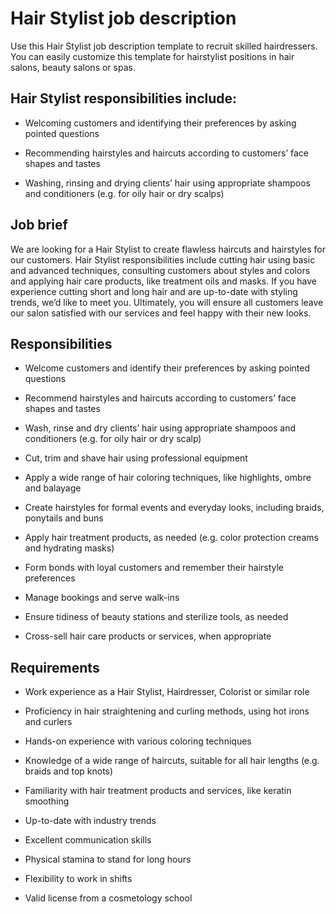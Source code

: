# Hair Stylist job description
Use this Hair Stylist job description template to recruit skilled hairdressers. You can easily customize this template for hairstylist positions in hair salons, beauty salons or spas.


## Hair Stylist responsibilities include:
* Welcoming customers and identifying their preferences by asking pointed questions

* Recommending hairstyles and haircuts according to customers’ face shapes and tastes

* Washing, rinsing and drying clients’ hair using appropriate shampoos and conditioners (e.g. for oily hair or dry scalps)


## Job brief

We are looking for a Hair Stylist to create flawless haircuts and hairstyles for our customers.
Hair Stylist responsibilities include cutting hair using basic and advanced techniques, consulting customers about styles and colors and applying hair care products, like treatment oils and masks. If you have experience cutting short and long hair and are up-to-date with styling trends, we’d like to meet you.
Ultimately, you will ensure all customers leave our salon satisfied with our services and feel happy with their new looks.


## Responsibilities

* Welcome customers and identify their preferences by asking pointed questions

* Recommend hairstyles and haircuts according to customers’ face shapes and tastes

* Wash, rinse and dry clients’ hair using appropriate shampoos and conditioners (e.g. for oily hair or dry scalp)

* Cut, trim and shave hair using professional equipment

* Apply a wide range of hair coloring techniques, like highlights, ombre and balayage

* Create hairstyles for formal events and everyday looks, including braids, ponytails and buns

* Apply hair treatment products, as needed (e.g. color protection creams and hydrating masks)

* Form bonds with loyal customers and remember their hairstyle preferences

* Manage bookings and serve walk-ins

* Ensure tidiness of beauty stations and sterilize tools, as needed

* Cross-sell hair care products or services, when appropriate


## Requirements

* Work experience as a Hair Stylist, Hairdresser, Colorist or similar role

* Proficiency in hair straightening and curling methods, using hot irons and curlers

* Hands-on experience with various coloring techniques

* Knowledge of a wide range of haircuts, suitable for all hair lengths (e.g. braids and top knots)

* Familiarity with hair treatment products and services, like keratin smoothing

* Up-to-date with industry trends

* Excellent communication skills

* Physical stamina to stand for long hours

* Flexibility to work in shifts

* Valid license from a cosmetology school
